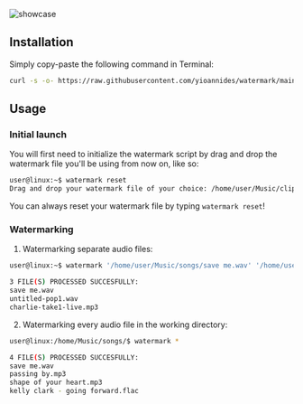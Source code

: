 ![showcase](https://github.com/user-attachments/assets/63dbd3d9-218b-40b1-b5a0-1f86a33714f4)

## Installation

Simply copy-paste the following command in Terminal:
```sh
curl -s -o- https://raw.githubusercontent.com/yioannides/watermark/main/install.sh | bash
```
## Usage

### Initial launch

You will first need to initialize the watermark script by drag and drop the watermark file you'll be using from now on, like so:

```sh
user@linux:~$ watermark reset
Drag and drop your watermark file of your choice: /home/user/Music/clips/watermark1.wav
```
You can always reset your watermark file by typing `watermark reset`!

### Watermarking

1. Watermarking separate audio files:
```sh
user@linux:~$ watermark '/home/user/Music/songs/save me.wav' '/home/user/Downloads/untitled-pop1.wav' '/mnt/cloud/archive/charlie-take1-live.mp3'

3 FILE(S) PROCESSED SUCCESFULLY:
save me.wav
untitled-pop1.wav
charlie-take1-live.mp3
```
2. Watermarking every audio file in the working directory:
```sh
user@linux:/home/Music/songs/$ watermark *

4 FILE(S) PROCESSED SUCCESFULLY:
save me.wav
passing by.mp3
shape of your heart.mp3
kelly clark - going forward.flac
```
